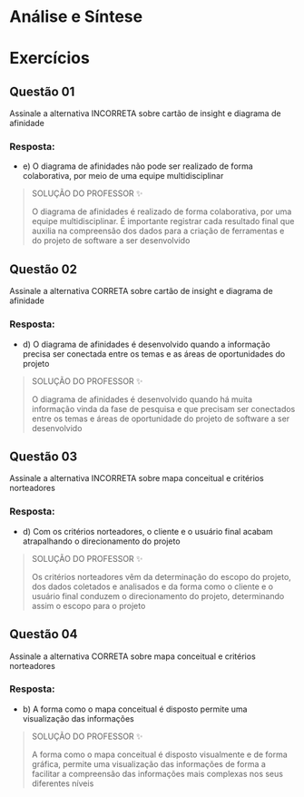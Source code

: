 # Análise e Síntese 

# Exercícios


## Questão 01
Assinale a alternativa INCORRETA sobre cartão de insight e diagrama de afinidade

### Resposta:
- e) O diagrama de afinidades não pode ser realizado de forma colaborativa, por meio de uma equipe multidisciplinar

> SOLUÇÃO DO PROFESSOR ✨
>
> O diagrama de afinidades é realizado de forma colaborativa, por uma equipe multidisciplinar. É importante registrar cada resultado final que auxilia na compreensão dos dados para a criação de ferramentas e do projeto de software a ser desenvolvido


## Questão 02
Assinale a alternativa CORRETA sobre cartão de insight e diagrama de afinidade

### Resposta:
- d) O diagrama de afinidades é desenvolvido quando a informação precisa ser conectada entre os temas e as áreas de oportunidades do projeto

> SOLUÇÃO DO PROFESSOR ✨
>
> O diagrama de afinidades é desenvolvido quando há muita informação vinda da fase de pesquisa e que precisam ser conectados entre os temas e áreas de oportunidade do projeto de software a ser desenvolvido


## Questão 03
Assinale a alternativa INCORRETA sobre mapa conceitual e critérios norteadores

### Resposta:
- d) Com os critérios norteadores, o cliente e o usuário final acabam atrapalhando o direcionamento do projeto

> SOLUÇÃO DO PROFESSOR ✨
>
> Os critérios norteadores vêm da determinação do escopo do projeto, dos dados coletados e analisados e da forma como o cliente e o usuário final conduzem o direcionamento do projeto, determinando assim o escopo para o projeto


## Questão 04
Assinale a alternativa CORRETA sobre mapa conceitual e critérios norteadores

### Resposta:
- b) A forma como o mapa conceitual é disposto permite uma visualização das informações

> SOLUÇÃO DO PROFESSOR ✨
>
> A forma como o mapa conceitual é disposto visualmente e de forma gráfica, permite uma visualização das informações de forma a facilitar a compreensão das informações mais complexas nos seus diferentes níveis

